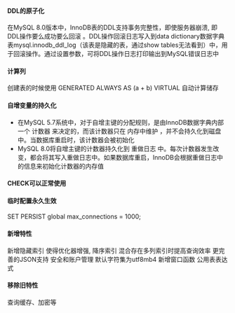 #### **DDL的原子化**
在MySQL 8.0版本中，InnoDB表的DDL支持事务完整性，即使服务器崩溃, 即 DDL操作要么成功要么回滚 。DDL操作回滚日志写入到data dictionary数据字典表mysql.innodb_ddl_log（该表是隐藏的表，通过show tables无法看到）中，用于回滚操作。通过设置参数，可将DDL操作日志打印输出到MySQL错误日志中
#### **计算列**
创建表的时候使用 GENERATED ALWAYS AS (a + b) VIRTUAL 自动计算储存
#### **自增变量的持久化**
* 在MySQL 5.7系统中，对于自增主键的分配规则，是由InnoDB数据字典内部一个 计数器 来决定的，而该计数器只在 内存中维护 ，并不会持久化到磁盘中。当数据库重启时，该计数器会被初始化
* MySQL 8.0将自增主键的计数器持久化到 重做日志 中。每次计数器发生改变，都会将其写入重做日志中。如果数据库重启，InnoDB会根据重做日志中的信息来初始化计数器的内存值
#### **CHECK可以正常使用**
#### **临时配置永久生效**
SET PERSIST global max_connections = 1000;
#### **新增特性**
新增隐藏索引 使得优化器增强, 降序索引 混合存在多列索引时提高查询效率
更完善的JSON支持
安全和账户管理
默认字符集为utf8mb4
新增窗口函数
公用表表达式
#### **移除旧特性**
查询缓存、加密等